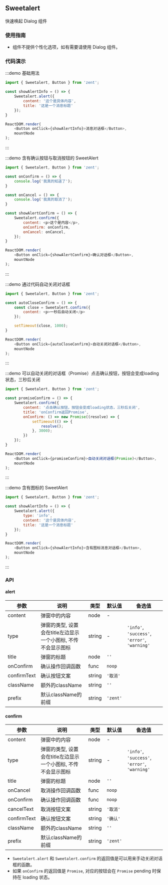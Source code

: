 ## Sweetalert

快速唤起 Dialog 组件

### 使用指南

-  组件不提供个性化选项，如有需要请使用 Dialog 组件。


### 代码演示

:::demo 基础用法
```js
import { Sweetalert, Button } from 'zent';

const showAlertInfo = () => {
	Sweetalert.alert({
		content: '这个是具体内容',
		title: '这是一个消息标题'
	});
}

ReactDOM.render(
	<Button onClick={showAlertInfo}>消息对话框</Button>,
	mountNode
);
```
:::


:::demo 含有确认按钮与取消按钮的 SweetAlert
```js
import { Sweetalert, Button } from 'zent';

const onConfirm = () => {
	console.log('我真的知道了');
}

const onCancel = () => {
	console.log('我真的取消了');
}

const showAlertConfirm = () => {
	Sweetalert.confirm({
		content: <p>这个是内容</p>,
		onConfirm: onConfirm,
		onCancel: onCancel,
	});
}

ReactDOM.render(
	<Button onClick={showAlertConfirm}>确认对话框</Button>,
	mountNode
);
```
:::


:::demo 通过代码自动关闭对话框
```js
import { Sweetalert, Button } from 'zent';

const autoCloseConfirm = () => {
	const close = Sweetalert.confirm({
		content: <p>一秒后自动关闭</p>
	});

	setTimeout(close, 1000);
}

ReactDOM.render(
	<Button onClick={autoCloseConfirm}>自动关闭对话框</Button>,
	mountNode
);
```
:::


:::demo 可以自动关闭的对话框（Promise）点击确认按钮，按钮会变成loading状态，三秒后关闭
```js
import { Sweetalert, Button } from 'zent';

const promiseConfirm = () => {
	Sweetalert.confirm({
		content: '点击确认按钮，按钮会变成loading状态，三秒后关闭',
		title: 'onConfirm返回Promise',
		onConfirm: () => new Promise((resolve) => {
			setTimeout(() => {
				resolve();
			}, 3000);
		})
	});
}

ReactDOM.render(
	<Button onClick={promiseConfirm}>自动关闭对话框(Promise)</Button>,
	mountNode
);
```
:::


:::demo 含有图标的 SweetAlert
```js
import { Sweetalert, Button } from 'zent';

const showAlertInfo = () => {
	Sweetalert.alert({
		type: 'info',
		content: '这个是具体内容',
		title: '这是一个消息标题'
	});
}

ReactDOM.render(
	<Button onClick={showAlertInfo}>含有图标消息对话框</Button>,
	mountNode
);
```
:::



### API

#### alert

| 参数 | 说明 | 类型 | 默认值 | 备选值 |
| --- | ---- | --- | --- | --- |
| content     | 弹窗中的内容                              | node   |    -      |                                               |
| type        | 弹窗的类型, 设置会在title左边显示一个小图标, 不传不会显示图标 | string |    -    | `'info'`, `'success'`, `'error'`, `'warning'` |
| title       | 弹窗的标题                               | node   | `''`     |                                               |
| onConfirm   | 确认操作回调函数                            | func   | `noop`   |                                               |
| confirmText | 确认按钮文案                              | string | `'取消'`   |                                               |
| className   | 额外的className                        | string | `''`     |                                               |
| prefix      | 默认className的前缀                      | string | `'zent'`|     |

#### confirm

| 参数          | 说明                                      | 类型     | 默认值      | 备选值                                           |
| ----------- | --------------------------------------- | ------ | -------- | --------------------------------------------- |
| content     | 弹窗中的内容                              | node   |    -    |                                               |
| type        | 弹窗的类型, 设置会在title左边显示一个小图标, 不传不会显示图标 | string |   -   | `'info'`, `'success'`, `'error'`, `'warning'` |
| title       | 弹窗的标题                               | node   | `''`     |                                               |
| onCancel    | 取消操作回调函数                            | func   | `noop`   |                                               |
| onConfirm   | 确认操作回调函数                            | func   | `noop`   |                                               |
| cancelText  | 取消按钮文案                              | string | `'取消'`   |                                               |
| confirmText | 确认按钮文案                              | string | `'确认'`   |                                               |
| className   | 额外的className                        | string | `''`     |                                               |
| prefix      | 默认className的前缀                      | string | `'zent'` |                                               |


-  `Sweetalert.alert` 和 `Sweetalert.confirm` 的返回值是可以用来手动关闭对话框的函数。
-  如果 `onConfirm` 的返回值是 `Promise`, 对应的按钮会在 `Promise` pending 时保持在 loading 状态。

